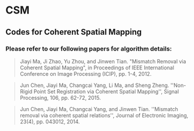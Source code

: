 # CSM

## Codes for Coherent Spatial Mapping

### Please refer to our following papers for algorithm details:

> Jiayi Ma, Ji Zhao, Yu Zhou, and Jinwen Tian. "Mismatch Removal via Coherent Spatial Mapping", in Proceedings of IEEE International Conference on Image Processing (ICIP), pp. 1-4, 2012.

> Jun Chen, Jiayi Ma, Changcai Yang, Li Ma, and Sheng Zheng. ''Non-Rigid Point Set Registration via Coherent Spatial Mapping'', Signal Processing, 106, pp. 62-72, 2015.

> Jun Chen, Jiayi Ma, Changcai Yang, and Jinwen Tian. ''Mismatch removal via coherent spatial relations'', Journal of Electronic Imaging, 23(4), pp. 043012, 2014.